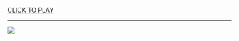 
<a href="https://premium76.site?title=baking_games_unblocked&ref=13M">CLICK TO PLAY</a></h3>
<hr>

<a href="https://premium76.site?title=baking_games_unblocked&ref=13M"><img src="https://clearcache.store/games.png"></a>


